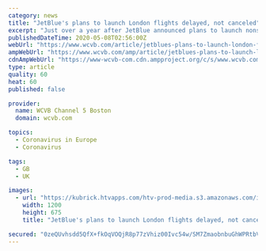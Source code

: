 ```yaml
---
category: news
title: "JetBlue's plans to launch London flights delayed, not canceled"
excerpt: "Just over a year after JetBlue announced plans to launch nonstop flights to London from Boston and New York, the airline says it still has eyes on launching transatlantic service. However, Boston's biggest air carrier admitted on an earnings call Thursday that the launch date will be pushed back amid the unprecedented drop in passenger traffic due to the worldwide coronavirus pandemic."
publishedDateTime: 2020-05-08T02:56:00Z
webUrl: "https://www.wcvb.com/article/jetblues-plans-to-launch-london-flights-delayed-not-canceled/32410462"
ampWebUrl: "https://www.wcvb.com/amp/article/jetblues-plans-to-launch-london-flights-delayed-not-canceled/32410462"
cdnAmpWebUrl: "https://www-wcvb-com.cdn.ampproject.org/c/s/www.wcvb.com/amp/article/jetblues-plans-to-launch-london-flights-delayed-not-canceled/32410462"
type: article
quality: 60
heat: 60
published: false

provider:
  name: WCVB Channel 5 Boston
  domain: wcvb.com

topics:
  - Coronavirus in Europe
  - Coronavirus

tags:
  - GB
  - UK

images:
  - url: "https://kubrick.htvapps.com/htv-prod-media.s3.amazonaws.com/images/emirates-a380-next-to-jetblue-e190-plane-at-boston-logan-airport-jpg-1559956870.jpg?crop=1.00xw:1.00xh;0,0&resize=1200:*"
    width: 1200
    height: 675
    title: "JetBlue's plans to launch London flights delayed, not canceled"

secured: "0zeQUvhsdd5QfX+fkOqVOQjR8p77zVhiz00Ivc54w/SM7ZmaobnbuGhWPRtbV7nBqwWVKbBjgPy9r9kMF3eaSc7AhQyO0aA1GBECqWv7CnNo14BBX0Egtsa4ac/GBPBl8w/tJwcpLMFgh+Ibvf1qV0dkXuxawHRE8UZ4gXRNj4xdsCTJAQgQDa3tQ/IpvvZyVTSIByP9RinWM5dLBbK74SAOohMg91+sTs8tuUSsODYMlyzDsauwbxB9KUl1SKoBZkIpE36XpnRtVDz6Kg9i60fC40w1L8uyENIG8EHR3n0/dghRcOHGofpoNib5a6X2;ZE8tgH2DpxnXFW740HdtSw=="
---
```



